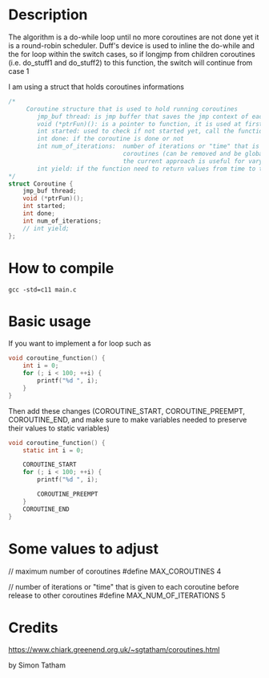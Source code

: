 
# Description
The algorithm is a do-while loop until no more coroutines are not done yet
it is a round-robin scheduler.
Duff's device is used to inline the do-while and the for loop within the switch cases, so if
longjmp from children coroutines (i.e. do_stuff1 and do_stuff2) to this function, the switch will continue from case 1

I am using a struct that holds coroutines informations
```C
/*
	 Coroutine structure that is used to hold running coroutines
	 	jmp_buf thread: is jmp buffer that saves the jmp context of each coroutine
	 	void (*ptrFun)(): is a pointer to function, it is used at first time to call the function, after that longjmp is used
	 	int started: used to check if not started yet, call the function, if already started call longjmp
	 	int done: if the coroutine is done or not
	 	int num_of_iterations: 	number of iterations or "time" that is given to the coroutine before release to other
	 							coroutines (can be removed and be global if needed)
	 							the current approach is useful for varying each coroutine iterations separately
	 	int yield: if the function need to return values from time to time (or yields) then this field can be used
*/
struct Coroutine {
	jmp_buf thread;
	void (*ptrFun)();
	int started;
	int done;
	int num_of_iterations;
	// int yield;
};
```

# How to compile
`gcc -std=c11 main.c`


# Basic usage
If you want to implement a for loop such as
```C
void coroutine_function() {
	int i = 0;
	for (; i < 100; ++i) {
		printf("%d ", i);
	}
}
```

Then add these changes (COROUTINE_START, COROUTINE_PREEMPT, COROUTINE_END, and make sure to make variables needed to preserve their values to static variables)
```C
void coroutine_function() {
	static int i = 0;

	COROUTINE_START
	for (; i < 100; ++i) {
		printf("%d ", i);

		COROUTINE_PREEMPT
	}
	COROUTINE_END
}
```


# Some values to adjust 
// maximum number of coroutines
#define MAX_COROUTINES 4

// number of iterations or "time" that is given to each coroutine before release to other coroutines
#define MAX_NUM_OF_ITERATIONS 5


# Credits
https://www.chiark.greenend.org.uk/~sgtatham/coroutines.html 

by Simon Tatham
